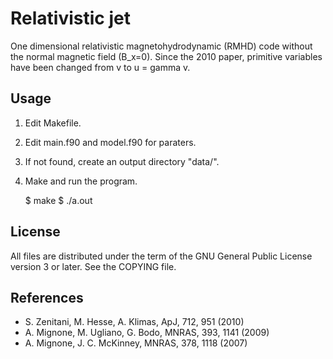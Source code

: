 Relativistic jet
================

One dimensional relativistic magnetohydrodynamic (RMHD) code
without the normal magnetic field (B_x=0).
Since the 2010 paper, primitive variables have been changed
from v to u = gamma v.


Usage
-------

1. Edit Makefile.
2. Edit main.f90 and model.f90 for paraters.
3. If not found, create an output directory "data/".
4. Make and run the program.

    $ make
    $ ./a.out


License
-----------

All files are distributed under the term of the GNU General Public License version 3 or later.
See the COPYING file.


References
-----------

 * S. Zenitani, M. Hesse, A. Klimas, ApJ, 712, 951 (2010)
 * A. Mignone, M. Ugliano, G. Bodo, MNRAS, 393, 1141 (2009)
 * A. Mignone, J. C. McKinney, MNRAS, 378, 1118 (2007)
